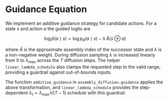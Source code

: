 # Guidance Equation

We implement an additive guidance strategy for candidate actions.
For a state $s$ and action $a$ the guided logits are

$$\log \hat{p}(a\mid s) = \log p_\theta(a\mid s) - \lambda\,\hat{A}(s \oplus a)$$

where $\hat{A}$ is the approximate assembly index of the successor state and
$\lambda$ is a non-negative weight. During diffusion sampling $\lambda$ is
increased linearly from $0$ to $\lambda_{\max}$ across the $T$ diffusion steps.
The helper `linear_lambda_schedule` also clamps the requested step to the valid
range, providing a guardrail against out-of-bounds inputs.

The function `additive_guidance` in `assembly_diffusion.guidance` applies the
above transformation, and `linear_lambda_schedule` provides the step-dependent
$\lambda_t = \lambda_{\max}\, t/(T-1)$ schedule with this guardrail.
